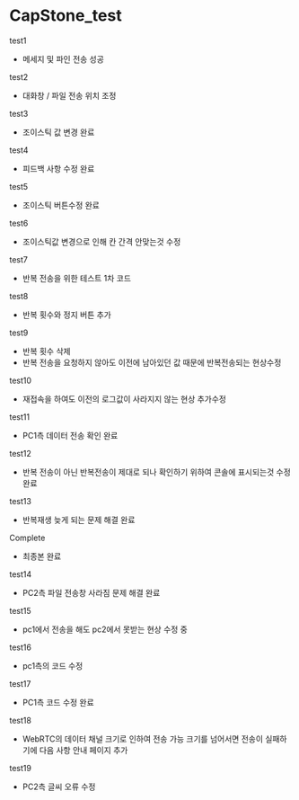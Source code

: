 # CapStone_test

test1
- 메세지 및 파인 전송 성공

test2
- 대화창 / 파일 전송 위치 조정

test3
- 조이스틱 값 변경 완료

test4
- 피드백 사항 수정 완료

test5
- 조이스틱 버튼수정 완료

test6
- 조이스틱값 변경으로 인해 칸 간격 안맞는것 수정

test7
- 반복 전송을 위한 테스트 1차 코드

test8
- 반복 횟수와 정지 버튼 추가

test9
- 반복 횟수 삭제
- 반복 전송을 요청하지 않아도 이전에 남아있던 값 때문에 반복전송되는 현상수정

test10
- 재접속을 하여도 이전의 로그값이 사라지지 않는 현상 추가수정

test11
- PC1측 데이터 전송 확인 완료

test12
- 반복 전송이 아닌 반복전송이 제대로 되나 확인하기 위하여 콘솔에 표시되는것 수정 완료

test13
- 반복재생 늦게 되는 문제 해결 완료

Complete
- 최종본 완료

test14
- PC2측 파일 전송창 사라짐 문제 해결 완료

test15
- pc1에서 전송을 해도 pc2에서 못받는 현상 수정 중

test16
- pc1측의 코드 수정

test17
- PC1측 코드 수정 완료

test18
- WebRTC의 데이터 채널 크기로 인하여 전송 가능 크기를 넘어서면 전송이 실패하기에 다음 사항 안내 페이지 추가

test19
- PC2측 글씨 오류 수정